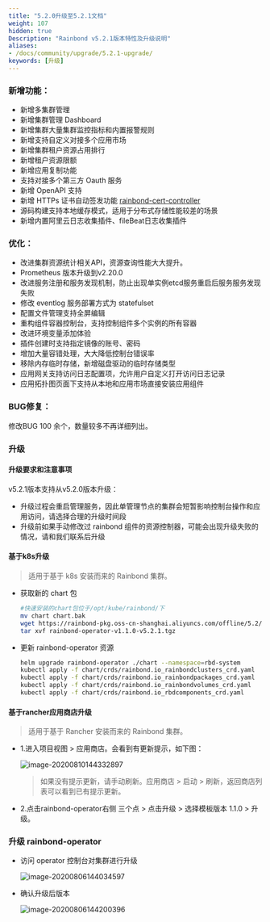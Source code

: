 ```yaml
---
title: "5.2.0升级至5.2.1文档"
weight: 107
hidden: true
Description: "Rainbond v5.2.1版本特性及升级说明"
aliases: 
- /docs/community/upgrade/5.2.1-upgrade/
keywords: [升级]
---
```


### 新增功能：

* 新增多集群管理
* 新增集群管理 Dashboard
* 新增集群大量集群监控指标和内置报警规则
* 新增支持自定义对接多个应用市场
* 新增集群租户资源占用排行
* 新增租户资源限额
* 新增应用复制功能
* 支持对接多个第三方 Oauth 服务
* 新增 OpenAPI 支持
* 新增 HTTPs 证书自动签发功能 [rainbond-cert-controller](https://github.com/hongyaa-tech/rainbond-cert-controller)
* 源码构建支持本地缓存模式，适用于分布式存储性能较差的场景
* 新增内置阿里云日志收集插件、fileBeat日志收集插件

### 优化：

* 改进集群资源统计相关API，资源查询性能大大提升。
* Prometheus 版本升级到v2.20.0
* 改进服务注册和服务发现机制，防止出现单实例etcd服务重启后服务服务发现失败
* 修改 eventlog 服务部署方式为 statefulset
* 配置文件管理支持全屏编辑
* 重构组件容器控制台，支持控制组件多个实例的所有容器
* 改进环境变量添加体验
* 插件创建时支持指定镜像的账号、密码
* 增加大量容错处理，大大降低控制台错误率
* 移除内存临时存储，新增磁盘驱动的临时存储类型
* 应用网关支持访问日志配置项，允许用户自定义打开访问日志记录
* 应用拓扑图页面下支持从本地和应用市场直接安装应用组件

### BUG修复：

修改BUG 100 余个，数量较多不再详细列出。

### 升级

#### 升级要求和注意事项

v5.2.1版本支持从v5.2.0版本升级：

- 升级过程会重启管理服务，因此单管理节点的集群会短暂影响控制台操作和应用访问，请选择合理的升级时间段
- 升级前如果手动修改过 rainbond 组件的资源控制器，可能会出现升级失败的情况，请和我们联系后升级

#### 基于k8s升级

> 适用于基于 k8s 安装而来的 Rainbond 集群。

* 获取新的 chart 包

   ```bash
   #快速安装的chart包位于/opt/kube/rainbond/下
   mv chart chart.bak
   wget https://rainbond-pkg.oss-cn-shanghai.aliyuncs.com/offline/5.2/rainbond-operator-v1.1.0-v5.2.1.tgz
   tar xvf rainbond-operator-v1.1.0-v5.2.1.tgz
   ```

* 更新 rainbond-operator 资源

   ```bash
   helm upgrade rainbond-operator ./chart --namespace=rbd-system
   kubectl apply -f chart/crds/rainbond.io_rainbondclusters_crd.yaml
   kubectl apply -f chart/crds/rainbond.io_rainbondpackages_crd.yaml
   kubectl apply -f chart/crds/rainbond.io_rainbondvolumes_crd.yaml
   kubectl apply -f chart/crds/rainbond.io_rbdcomponents_crd.yaml
   ```
#### 基于rancher应用商店升级

> 适用于基于 Rancher 安装而来的 Rainbond 集群。

* 1.进入项目视图 > 应用商店。会看到有更新提示，如下图：

  ![image-20200810144332897](https://tva1.sinaimg.cn/large/007S8ZIlly1ghlpr95vf8j312c0eq3zf.jpg)

  > 如果没有提示更新，请手动刷新。应用商店 > 启动 > 刷新，返回商店列表可以看到已有提示更新。

* 2.点击rainbond-operator右侧 三个点 > 点击升级 > 选择模板版本 1.1.0 > 升级。

### 升级 rainbond-operator

* 访问 operator  控制台对集群进行升级

   ![image-20200806144034597](https://tva1.sinaimg.cn/large/007S8ZIlly1ghh342gqrbj31vx0u0n1w.jpg)

* 确认升级后版本

   ![image-20200806144200396](https://tva1.sinaimg.cn/large/007S8ZIlly1ghh35jux3ej31z00tq42s.jpg)

